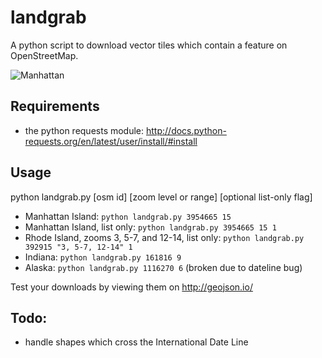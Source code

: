 landgrab
========

A python script to download vector tiles which contain a feature on OpenStreetMap.

![Manhattan](https://raw.githubusercontent.com/meetar/landgrab/master/manhattan.jpg)

## Requirements

- the python requests module: http://docs.python-requests.org/en/latest/user/install/#install

## Usage

python landgrab.py [osm id] [zoom level or range] [optional list-only flag]

- Manhattan Island: `python landgrab.py 3954665 15`
- Manhattan Island, list only: `python landgrab.py 3954665 15 1`
- Rhode Island, zooms 3, 5-7, and 12-14, list only: `python landgrab.py 392915 "3, 5-7, 12-14" 1`
- Indiana: `python landgrab.py 161816 9`
- Alaska: `python landgrab.py 1116270 6` (broken due to dateline bug)

Test your downloads by viewing them on http://geojson.io/

## Todo:

- handle shapes which cross the International Date Line
